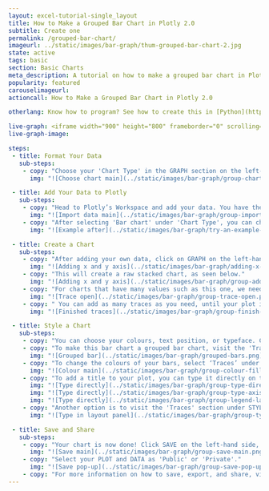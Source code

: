 ```yaml
---
layout: excel-tutorial-single_layout
title: How to Make a Grouped Bar Chart in Plotly 2.0
subtitle: Create one 
permalink: /grouped-bar-chart/
imageurl: ../static/images/bar-graph/thum-grouped-bar-chart-2.jpg
state: active
tags: basic
section: Basic Charts
meta_description: A tutorial on how to make a grouped bar chart in Plotly 2.0.
popularity: featured
carouselimageurl: 
actioncall: How to Make a Grouped Bar Chart in Plotly 2.0

otherlang: Know how to program? See how to create this in [Python](https://plot.ly/python/bar-charts/#grouped-bar-chart) or [R](https://plot.ly/r/bar-charts/#grouped-bar-chart).

live-graph: <iframe width="900" height="800" frameborder="0" scrolling="no" src="https://plot.ly/~ellecj/21.embed"></iframe>
live-graph-image:

steps: 
 - title: Format Your Data
   sub-steps:
    - copy: "Choose your 'Chart Type' in the GRAPH section on the left-hand side and select 'Bar chart'."
      img: "![Choose chart main](../static/images/bar-graph/group-chart-type-main.png)"

 - title: Add Your Data to Plotly
   sub-steps:
    - copy: "Head to Plotly’s Workspace and add your data. You have the option of typing directly in the grid, uploading your file, or entering a URL of an online dataset. Plotly accepts .xls, .xlsx, or .csv files. For more information on how to enter your data, see [this](http://help.plot.ly/add-data-to-the-plotly-grid/) tutorial."
      img: "![Import data main](../static/images/bar-graph/group-import-data-main.png)"
    - copy: "After selecting 'Bar chart' under 'Chart Type', you can check out an example before adding your own data. Clicking the 'try an example' button will show what a sample chart looks like after adding data and playing with the style. You'll also see what labels were selected for this specific chart, as well as the end result."
      img: "![Example after](../static/images/bar-graph/try-an-example-after.png)"

 - title: Create a Chart
   sub-steps:
    - copy: "After adding your own data, click on GRAPH on the left-hand side to add your Y- axis and X-axis to your stacked bar chart. After selecting ‘Bar chart', you're then presented the y-axis and x-axis as shown in the figure below to create the plot."
      img: "![Adding x and y axis](../static/images/bar-graph/adding-x-and-y-axis.png)"
    - copy: "This will create a raw stacked chart, as seen below."
      img: "![Adding x and y axis](../static/images/bar-graph/group-adding-axes.png)"
    - copy: "For charts that have many values such as this one, we need to add more data on the x-axis. We do this by clicking on the 'Trace' button at the top right-hand side of that pane."
      img: "![Trace open](../static/images/bar-graph/group-trace-open.png)"
    - copy: " You can add as many traces as you need, until your plot is complete!"
      img: "![Finished traces](../static/images/bar-graph/group-finish-traces.png)"

 - title: Style a Chart
   sub-steps:
    - copy: "You can choose your colours, text position, or typeface. Click on STYLE on the left-hand side to play around with the style of your chart."
    - copy: "To make this bar chart a grouped bar chart, visit the 'Traces' section under STYLE and select the 'Grouped' option under 'Bars'. It may have already been set as 'Grouped' by default."
      img: "![Grouped bar](../static/images/bar-graph/grouped-bars.png)"
    - copy: "To change the colours of your bars, select ‘Traces’ under the same STYLE tab, then click on FILL and a colour pop-up will appear. As you scroll down that pane, each bar will have its own FILL colour that you can change. Note that certain colours and typeface are available only on PRO. Click [here](https://plot.ly/products/cloud/) to upgrade!"
      img: "![Colour main](../static/images/bar-graph/group-colour-fill.png)"
    - copy: "To add a title to your plot, you can type it directly on the title by double-clicking it. The same can be done for the axis labels, and legend."
      img: "![Type directly](../static/images/bar-graph/group-type-directly.png)"
      img: "![Type directly](../static/images/bar-graph/group-type-axis.png)"
      img: "![Type directly](../static/images/bar-graph/group-legend-label.png)"
    - copy: "Another option is to visit the 'Traces' section under STYLE, click on 'Text' and enter your title in the box, as shown below."
      img: "![Type in layout panel](../static/images/bar-graph/group-type-in-layout-panel.png)"

 - title: Save and Share
   sub-steps:
    - copy: "Your chart is now done! Click SAVE on the left-hand side, and give your file a name."
      img: "![Save main](../static/images/bar-graph/group-save-main.png)"
    - copy: "Select your PLOT and DATA as 'Public' or 'Private'."
      img: "![Save pop-up](../static/images/bar-graph/group-save-pop-up.png)"
    - copy: "For more information on how to save, export, and share, visit [this](http://help.plot.ly/save-share-and-export-in-plotly/) page!"
---
```



